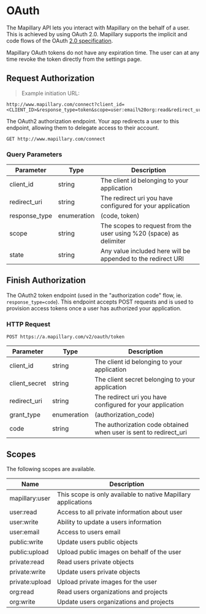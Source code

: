 # OAuth

The Mapillary API lets you interact with Mapillary on the behalf of a user. This is achieved by using OAuth 2.0. Mapillary supports the implicit and code flows of the OAuth [2.0 specification](http://tools.ietf.org/html/rfc6749).

Mapillary OAuth tokens do not have any expiration time. The user can at any time revoke the token directly from the settings page.

## Request Authorization

> Example initiation URL:

```curl
http://www.mapillary.com/connect?client_id=<CLIENT_ID>&response_type=token&scope=user:email%20org:read&redirect_uri=http:%2F%2Fexample.com`
```

The OAuth2 authorization endpoint. Your app redirects a user to this endpoint, allowing them to delegate access to their account.

`GET http://www.mapillary.com/connect`

### Query Parameters

Parameter | Type | Description
--------- | ------- | -----------
client_id | string | The client id belonging to your application
redirect_uri | string | The redirect uri you have configured for your application
response_type | enumeration | (code, token)
scope | string | The scopes to request from the user using %20 (space) as delimiter
state | string | Any value included here will be appended to the redirect URI

## Finish Authorization

The OAuth2 token endpoint (used in the "authorization code" flow, ie. `response_type=code`). This endpoint accepts POST requests and is used to provision access tokens once a user has authorized your application.

### HTTP Request

`POST https://a.mapillary.com/v2/oauth/token`

Parameter | Type | Description
--------- | ------- | -----------
client_id | string | The client id belonging to your application
client_secret | string | The client secret belonging to your application
redirect_uri | string | The redirect uri you have configured for your application
grant_type | enumeration | (authorization_code)
code | string | The authorization code obtained when user is sent to redirect_uri

## Scopes

The following scopes are available.

Name | Description
---- | -----------
mapillary:user    | This scope is only available to native Mapillary applications
user:read         | Access to all private information about user
user:write        | Ability to update a users information
user:email        | Access to users email
public:write      | Update users public objects
public:upload     | Upload public images on behalf of the user
private:read      | Read users private objects
private:write     | Update users private objects
private:upload    | Upload private images for the user
org:read          | Read users organizations and projects
org:write         | Update users organizations and projects

